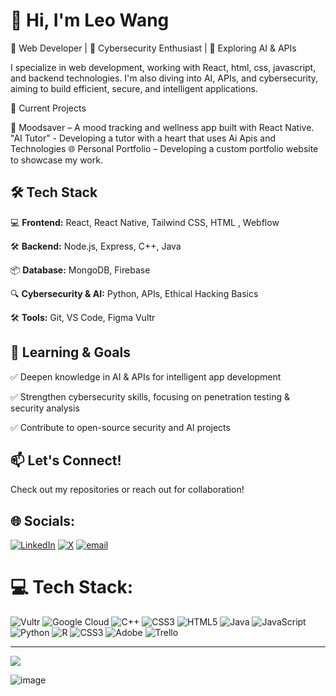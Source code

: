 # 👋 Hi, I'm Leo Wang

🚀 Web Developer | 🔐 Cybersecurity Enthusiast | 🤖 Exploring AI & APIs

I specialize in web development, working with React, html, css, javascript, and backend technologies. I'm also diving into AI, APIs, and cybersecurity, aiming to build efficient, secure, and intelligent applications.

🔹 Current Projects

📱 Moodsaver – A mood tracking and wellness app built with React Native. "AI Tutor" - Developing a tutor with a heart that uses Ai Apis and Technologies 🌐 Personal Portfolio – Developing a custom portfolio website to showcase my work.

## 🛠️ Tech Stack  

💻 **Frontend:** React, React Native, Tailwind CSS, HTML , Webflow

🛠️ **Backend:** Node.js, Express, C++, Java 

📦 **Database:** MongoDB, Firebase  

🔍 **Cybersecurity & AI:** Python, APIs, Ethical Hacking Basics  

🛠 **Tools:** Git, VS Code, Figma Vultr

## 🎯 Learning & Goals  

✅ Deepen knowledge in AI & APIs for intelligent app development  

✅ Strengthen cybersecurity skills, focusing on penetration testing & security analysis  

✅ Contribute to open-source security and AI projects  


## 📫 Let's Connect!  

Check out my repositories or reach out for collaboration!  

## 🌐 Socials:
[![LinkedIn](https://img.shields.io/badge/LinkedIn-%230077B5.svg?logo=linkedin&logoColor=white)](https://linkedin.com/in/https://www.linkedin.com/in/leo-wang-2b41a4309/) [![X](https://img.shields.io/badge/X-black.svg?logo=X&logoColor=white)](https://x.com/https://x.com/x1angNFT) [![email](https://img.shields.io/badge/Email-D14836?logo=gmail&logoColor=white)](mailto:098leowang@gmail.com) 

# 💻 Tech Stack:
![Vultr](https://img.shields.io/badge/Vultr-007BFC.svg?style=for-the-badge&logo=vultr) ![Google Cloud](https://img.shields.io/badge/GoogleCloud-%234285F4.svg?style=for-the-badge&logo=google-cloud&logoColor=white) ![C++](https://img.shields.io/badge/c++-%2300599C.svg?style=for-the-badge&logo=c%2B%2B&logoColor=white) ![CSS3](https://img.shields.io/badge/css3-%231572B6.svg?style=for-the-badge&logo=css3&logoColor=white) ![HTML5](https://img.shields.io/badge/html5-%23E34F26.svg?style=for-the-badge&logo=html5&logoColor=white) ![Java](https://img.shields.io/badge/java-%23ED8B00.svg?style=for-the-badge&logo=openjdk&logoColor=white) ![JavaScript](https://img.shields.io/badge/javascript-%23323330.svg?style=for-the-badge&logo=javascript&logoColor=%23F7DF1E) ![Python](https://img.shields.io/badge/python-3670A0?style=for-the-badge&logo=python&logoColor=ffdd54) ![R](https://img.shields.io/badge/r-%23276DC3.svg?style=for-the-badge&logo=r&logoColor=white) ![CSS3](https://img.shields.io/badge/css3-%231572B6.svg?style=for-the-badge&logo=css3&logoColor=white) ![Adobe](https://img.shields.io/badge/adobe-%23FF0000.svg?style=for-the-badge&logo=adobe&logoColor=white) ![Trello](https://img.shields.io/badge/Trello-%23026AA7.svg?style=for-the-badge&logo=Trello&logoColor=white)

---
[![](https://visitcount.itsvg.in/api?id=Le0wang06&icon=0&color=0)](https://visitcount.itsvg.in)

![image](https://github.com/user-attachments/assets/3260dfc2-740a-4af6-bf52-c3dba58d0ccb)



